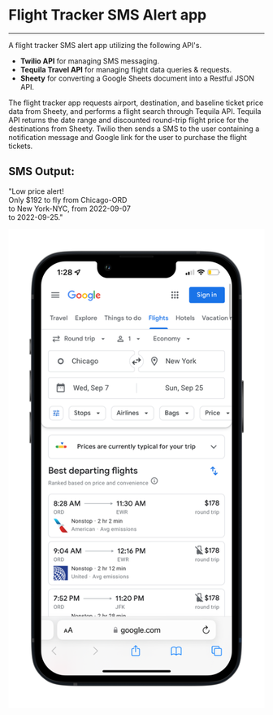 # Flight Tracker SMS Alert app 

---

A flight tracker SMS alert app utilizing the following API's. 
<ul>
<li><b>Twilio API</b> for managing SMS messaging.
</li><li><b>Tequila Travel API</b> for managing flight data queries & requests.</li><li><b>Sheety</b> for converting a Google Sheets document into a Restful JSON API.</li></ul>

The flight tracker app requests airport, destination, and baseline ticket price data from Sheety, and performs a flight search through Tequila API. Tequila API returns the date range and discounted round-trip flight price for the destinations from Sheety. Twilio then sends a SMS to the user containing a notification message and Google link for the user to purchase the flight tickets. 

## SMS Output:
"Low price alert!<br>
Only $192 to fly from Chicago-ORD<br> to New York-NYC, from 2022-09-07<br>to 2022-09-25."

![Google flights phone preview](iphone_google_flights_preview.png)